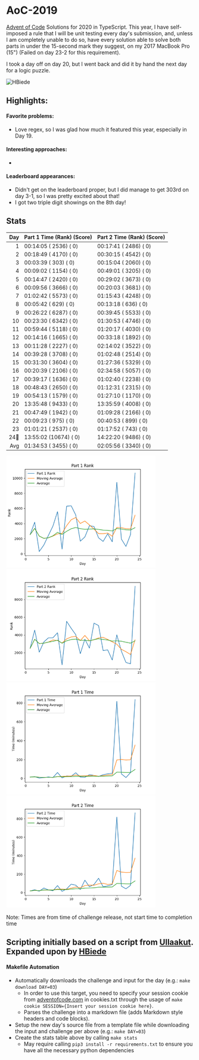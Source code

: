 # AoC-2019
[Advent of Code](https://adventofcode.com) Solutions for 2020 in TypeScript.
This year, I have self-imposed a rule that I will be unit testing every day's submission, and, unless I am completely
unable to do so, have every solution able to solve both parts in under the 15-second mark they suggest, on my 2017
MacBook Pro (15") (Failed on day 23-2 for this requirement).

I took a day off on day 20, but I went back and did it by hand the next day for a logic puzzle.

![HBiede](https://circleci.com/gh/hbiede/AoC-2020.svg?style=svg)

## Highlights:

#### Favorite problems:

* Love regex, so I was glad how much it featured this year, especially in Day 19. 

#### Interesting approaches:

* 

#### Leaderboard appearances:

* Didn't get on the leaderboard proper, but I did manage to get 303rd on day 3-1,
  so I was pretty excited about that!
* I got two triple digit showings on the 8th day!

## Stats
| Day | Part 1 Time (Rank) (Score) | Part 2 Time (Rank) (Score) |
|----:|----------------------------|----------------------------|
|   1 | 00:14:05 ( 2536) (  0)     | 00:17:41 ( 2486) (  0)     |
|   2 | 00:18:49 ( 4170) (  0)     | 00:30:15 ( 4542) (  0)     |
|   3 | 00:03:39 (  303) (  0)     | 00:15:04 ( 2060) (  0)     |
|   4 | 00:09:02 ( 1154) (  0)     | 00:49:01 ( 3205) (  0)     |
|   5 | 00:14:47 ( 2420) (  0)     | 00:29:02 ( 3673) (  0)     |
|   6 | 00:09:56 ( 3666) (  0)     | 00:20:03 ( 3681) (  0)     |
|   7 | 01:02:42 ( 5573) (  0)     | 01:15:43 ( 4248) (  0)     |
|   8 | 00:05:42 (  629) (  0)     | 00:13:18 (  636) (  0)     |
|   9 | 00:26:22 ( 6287) (  0)     | 00:39:45 ( 5533) (  0)     |
|  10 | 00:23:30 ( 6342) (  0)     | 01:30:53 ( 4746) (  0)     |
|  11 | 00:59:44 ( 5118) (  0)     | 01:20:17 ( 4030) (  0)     |
|  12 | 00:14:16 ( 1665) (  0)     | 00:33:18 ( 1892) (  0)     |
|  13 | 00:11:28 ( 2227) (  0)     | 02:14:02 ( 3522) (  0)     |
|  14 | 00:39:28 ( 3708) (  0)     | 01:02:48 ( 2514) (  0)     |
|  15 | 00:31:30 ( 3604) (  0)     | 01:27:36 ( 5329) (  0)     |
|  16 | 00:20:39 ( 2106) (  0)     | 02:34:58 ( 5057) (  0)     |
|  17 | 00:39:17 ( 1636) (  0)     | 01:02:40 ( 2238) (  0)     |
|  18 | 00:48:43 ( 2650) (  0)     | 01:12:31 ( 2315) (  0)     |
|  19 | 00:54:13 ( 1579) (  0)     | 01:27:10 ( 1170) (  0)     |
|  20 | 13:35:48 ( 9433) (  0)     | 13:35:59 ( 4008) (  0)     |
|  21 | 00:47:49 ( 1942) (  0)     | 01:09:28 ( 2166) (  0)     |
|  22 | 00:09:23 (  975) (  0)     | 00:40:53 (  899) (  0)     |
|  23 | 01:01:21 ( 2537) (  0)     | 01:17:52 (  743) (  0)     |
|  24🎅 | 13:55:02 (10674) (  0)     | 14:22:20 ( 9486) (  0)     |
| Avg | 01:34:53 ( 3455) (  0)     | 02:05:56 ( 3340) (  0)     |


<!--suppress CheckImageSize -->
<img alt="Part 1 Rank" src="statsImages/part1rank.png" width=400> <img alt="Part 2 Rank" src="statsImages/part2rank.png" width=400>
<img alt="Part 1 Time Stats" src="statsImages/part1time.png" width=400> <img alt="Part 2 Time Stats" src="statsImages/part2time.png" width=400>

Note: Times are from time of challenge release, not start time to completion time

## Scripting initially based on a script from [Ullaakut](https://github.com/Ullaakut/aoc19). Expanded upon by [HBiede](https://github.com/hbiede)
#### Makefile Automation
* Automatically downloads the challenge and input for the day (e.g.: `make download DAY=03`)
  * In order to use this target, you need to specify your session cookie from [adventofcode.com](https://adventofcode.com) in cookies.txt through the usage of `make cookie SESSION={Insert your session cookie here}`.
  * Parses the challenge into a markdown file (adds Markdown style headers and code blocks).
* Setup the new day's source file from a template file while downloading the input and challenge per above (e.g.: `make DAY=03`)
* Create the stats table above by calling `make stats`
  * May require calling `pip3 install -r requirements.txt` to ensure you have all the necessary python dependencies
